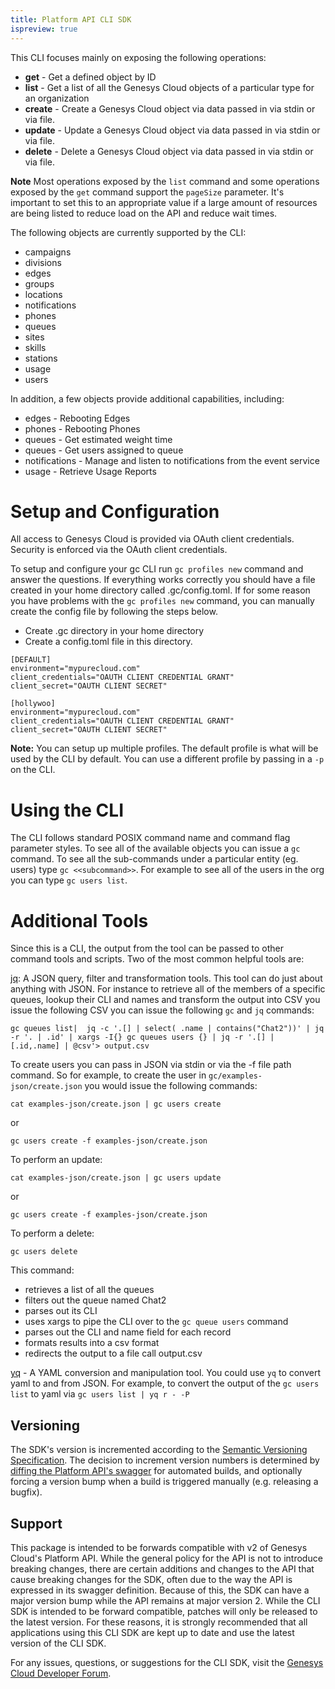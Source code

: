```yaml
---
title: Platform API CLI SDK
ispreview: true
---
```


This CLI focuses mainly on exposing the following operations:

- **get** - Get a defined object by ID
- **list** - Get a list of all the Genesys Cloud objects of a particular type for an organization
- **create** - Create a Genesys Cloud object via data passed in via stdin or via file.
- **update** - Update a Genesys Cloud object via data passed in via stdin or via file.
- **delete** - Delete a Genesys Cloud object via data passed in via stdin or via file.

**Note** Most operations exposed by the `list` command and some operations exposed by the `get` command support the `pageSize` parameter. It's important to set this to an appropriate value if a large amount of resources are being listed to reduce load on the API and reduce wait times.

The following objects are currently supported by the CLI:
- campaigns
- divisions
- edges
- groups
- locations
- notifications
- phones
- queues
- sites
- skills
- stations
- usage
- users

In addition, a few objects provide additional capabilities, including:
- edges - Rebooting Edges
- phones - Rebooting Phones
- queues - Get estimated weight time
- queues - Get users assigned to queue
- notifications - Manage and listen to notifications from the event service
- usage - Retrieve Usage Reports

# Setup and Configuration
All access to Genesys Cloud is provided via OAuth client credentials.  Security is enforced via the OAuth client credentials.

To setup and configure your gc CLI run `gc profiles new` command and answer the questions.  If everything works correctly you should have a file created in your home directory called .gc/config.toml.  If for some reason you have problems with the `gc profiles new` command, you can manually create the config file by following the steps below.

-  Create .gc directory in your home directory
-  Create a config.toml file in this directory.

```
[DEFAULT]
environment="mypurecloud.com" 
client_credentials="OAUTH CLIENT CREDENTIAL GRANT"
client_secret="OAUTH CLIENT SECRET"

[hollywoo]
environment="mypurecloud.com"
client_credentials="OAUTH CLIENT CREDENTIAL GRANT"
client_secret="OAUTH CLIENT SECRET"
```

**Note:** You can setup up multiple profiles.  The default profile is what will be used by the CLI by default.  You can use a different profile by passing in a `-p` on the CLI.

# Using the CLI
The CLI follows standard POSIX command name and command flag parameter styles.  To see all of the available objects you can issue a `gc` command.  To see all the sub-commands under a particular entity (eg. users) type `gc <<subcommand>>`.  For example to see all of the users in the org you can type `gc users list`.

# Additional Tools
Since this is a CLI, the output from the tool can be passed to other command tools and scripts.  Two of the most common helpful tools are:

[jq](https://stedolan.github.io/jq/):  A JSON query, filter and transformation tools.  This tool can do just about anything with JSON.  For instance to retrieve all of the members of a specific queues, lookup their CLI and names and transform the output into CSV you issue the following CSV you can issue the following `gc` and `jq` commands:

```
gc queues list|  jq -c '.[] | select( .name | contains("Chat2"))' | jq -r '. | .id' | xargs -I{} gc queues users {} | jq -r '.[] | [.id,.name] | @csv'> output.csv
```

To create users you can pass in JSON via stdin or via the -f file path command.  So for example, to create the user in `gc/examples-json/create.json` you would issue the following commands:

```
cat examples-json/create.json | gc users create
```

or

```
gc users create -f examples-json/create.json
```

To perform an update:

```
cat examples-json/create.json | gc users update 
```

or

```
gc users create -f examples-json/create.json 
```

To perform a delete:

```
gc users delete 
```

This command:
- retrieves a list of all the queues
- filters out the queue named Chat2 
- parses out its CLI
- uses xargs to pipe the CLI over to the `gc queue users` command
- parses out the CLI and name field for each record
- formats results into a csv format 
- redirects the output to a file call output.csv

[yq](https://github.com/mikefarah/yq) - A YAML conversion and manipulation tool.  You could use `yq` to convert yaml to and from JSON.  For example, to convert the output of the `gc users list` to yaml via `gc users list | yq r - -P`

## Versioning

The SDK's version is incremented according to the [Semantic Versioning Specification](https://semver.org/). The decision to increment version numbers is determined by [diffing the Platform API's swagger](https://github.com/purecloudlabs/platform-client-sdk-common/blob/master/modules/swaggerDiff.js) for automated builds, and optionally forcing a version bump when a build is triggered manually (e.g. releasing a bugfix).


## Support

This package is intended to be forwards compatible with v2 of Genesys Cloud's Platform API. While the general policy for the API is not to introduce breaking changes, there are certain additions and changes to the API that cause breaking changes for the SDK, often due to the way the API is expressed in its swagger definition. Because of this, the SDK can have a major version bump while the API remains at major version 2. While the CLI SDK is intended to be forward compatible, patches will only be released to the latest version. For these reasons, it is strongly recommended that all applications using this CLI SDK are kept up to date and use the latest version of the CLI SDK.

For any issues, questions, or suggestions for the CLI SDK, visit the [Genesys Cloud Developer Forum](https://developer.mypurecloud.com/forum/).
